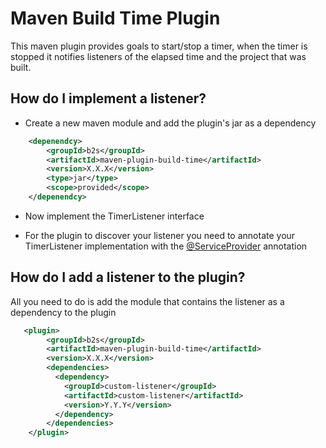 # Maven Build Time Plugin

This maven plugin provides goals to start/stop a timer, when the timer is stopped it notifies listeners of the elapsed time and the project that was built.

## How do I implement a listener?

   - Create a new maven module and add the plugin's jar as a dependency
```xml
    <depenendcy>
        <groupId>b2s</groupId>
        <artifactId>maven-plugin-build-time</artifactId>
        <version>X.X.X</version>
        <type>jar</type>
        <scope>provided</scope>
    </depenendcy>
```
  - Now implement the TimerListener interface

  - For the plugin to discover your listener you need to annotate your TimerListener implementation with the [@ServiceProvider](http://bits.netbeans.org/dev/javadoc/org-openide-util-lookup/org/openide/util/lookup/ServiceProvider.html) annotation

## How do I add a listener to the plugin?

   All you need to do is add the module that contains the listener as a dependency to the plugin

```xml
   <plugin>
        <groupId>b2s</groupId>
        <artifactId>maven-plugin-build-time</artifactId>
        <version>X.X.X</version>
        <dependencies>
          <dependency>
            <groupId>custom-listener</groupId>
            <artifactId>custom-listener</artifactId>
            <version>Y.Y.Y</version>
          </dependency>
        </dependencies>
    </plugin>
```
